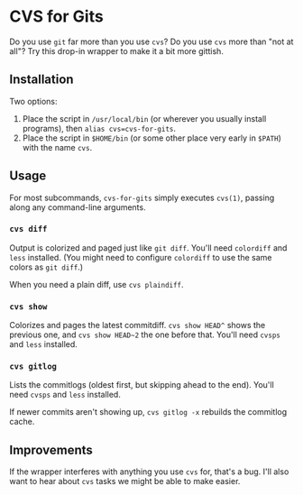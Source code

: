 # CVS for Gits

Do you use `git` far more than you use `cvs`? Do you use `cvs` more than "not at all"? Try this drop-in wrapper to make it a bit more gittish.

## Installation

Two options:

1. Place the script in `/usr/local/bin` (or wherever you usually install programs), then `alias cvs=cvs-for-gits`.
2. Place the script in `$HOME/bin` (or some other place very early in `$PATH`) with the name `cvs`.

## Usage

For most subcommands, `cvs-for-gits` simply executes `cvs(1)`, passing along any command-line arguments.

### `cvs diff`

Output is colorized and paged just like `git diff`.
You'll need `colordiff` and `less` installed.
(You might need to configure `colordiff` to use the same colors as `git diff`.)

When you need a plain diff, use `cvs plaindiff`.

### `cvs show`

Colorizes and pages the latest commitdiff.
`cvs show HEAD^` shows the previous one, and `cvs show HEAD~2` the one before that.
You'll need `cvsps` and `less` installed.

### `cvs gitlog`

Lists the commitlogs (oldest first, but skipping ahead to the end).
You'll need `cvsps` and `less` installed.

If newer commits aren't showing up, `cvs gitlog -x` rebuilds the commitlog cache.

## Improvements

If the wrapper interferes with anything you use `cvs` for, that's a bug. I'll also want to hear about `cvs` tasks we might be able to make easier.
